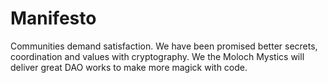 # Manifesto

Communities demand satisfaction. We have been promised better secrets, coordination and values with cryptography. We the Moloch Mystics will deliver great DAO works to make more magick with code.
